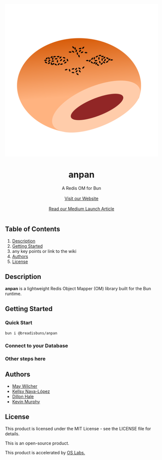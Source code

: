 <!-- <div align="center">
  <img style="width: 70%" src="./assets/anpan-logo.png" alt="anpan logo">
</div> -->

![anpan logo](https://raw.githubusercontent.com/oslabs-beta/anpan/dev/assets/anpan-logo.png 'anpan logo')

<h1 align="center">anpan</h1>

<div align="center">A Redis OM for Bun</div>
<br>
<div align="center"><a href="">Visit our Website</a></div>
<br>
<div align="center"><a href="">Read our Medium Launch Article</a></div>
<br>

## Table of Contents

1. [Description](#description)
2. [Getting Started](#get-started)
3. any key points or link to the wiki
4. [Authors](#authors)
5. [License](#license)

## <a name='description'></a> Description

<strong>anpan</strong> is a lightweight Redis Object Mapper (OM) library built for the Bun runtime.

## <a name='get-started'></a> Getting Started

### Quick Start

```bash
bun i @breadisbuns/anpan
```

### Connect to your Database

### Other steps here

## <a name='authors'></a> Authors

- [May Wilcher](https://github.com/rehcliw)
- [Kellsy Nava-López](https://github.com/kelsIam)
- [Dillon Hale](https://github.com/HailsD)
- [Kevin Murphy](https://github.com/murph212)

## <a name='license'></a> License

This product is licensed under the MIT License - see the LICENSE file for details.

This is an open-source product.

This product is accelerated by <a href="https://opensourcelabs.io/">OS Labs.</a>
